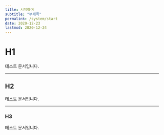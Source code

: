 ```yaml
---
title: 시작하며
subtitle: "부제목"
permalink: /system/start
date: 2020-12-23
lastmod: 2020-12-24
---
```


# H1
테스트 문서입니다.

---

## H2
테스트 문서입니다.

---

### H3
테스트 문서입니다.

